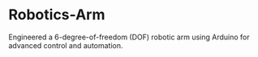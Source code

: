 # Robotics-Arm
Engineered a 6-degree-of-freedom (DOF) robotic arm using Arduino for advanced control and automation.

